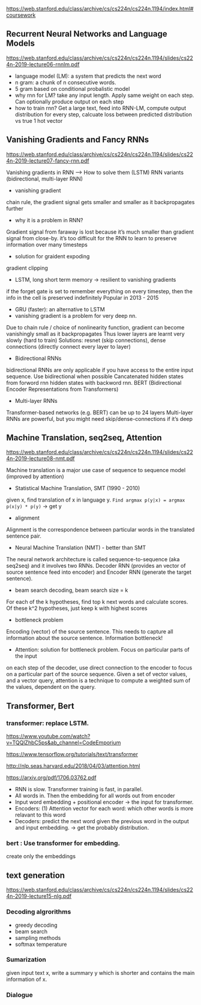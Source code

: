 https://web.stanford.edu/class/archive/cs/cs224n/cs224n.1194/index.html#coursework

## Recurrent Neural Networks and Language Models
https://web.stanford.edu/class/archive/cs/cs224n/cs224n.1194/slides/cs224n-2019-lecture06-rnnlm.pdf

- language model (LM): a system that predicts the next word
- n gram: a chunk of n consecutive words.
- 5 gram based on conditional probalistic model
- why rnn for LM? 
take any input length. Apply same weight on each step. Can optionally produce output on each step
- how to train rnn? 
Get a large text, feed into RNN-LM, compute output distribution for every step, calcuate loss between predicted distribution vs true 1 hot vector

## Vanishing Gradients and Fancy RNNs
https://web.stanford.edu/class/archive/cs/cs224n/cs224n.1194/slides/cs224n-2019-lecture07-fancy-rnn.pdf

Vanishing gradients in RNN --> How to solve them (LSTM) 
RNN variants (bidirectional, multi-layer RNN)
- vanishing gradient

chain rule, the gradient signal gets smaller and smaller as it backpropagates further
- why it is a problem in RNN?

Gradient signal from faraway is lost because it’s much smaller than gradient signal from close-by. 
it’s too difficult for the RNN to learn to preserve information over many timesteps
- solution for graident expoding

gradient clipping 
- LSTM, long short term memory -> resilient to vanishing gradients

if the forget gate is set to remember everything on every timestep, then the info in the cell is preserved indefinitely
Popular in 2013 - 2015
- GRU (faster): an alternative to LSTM
- vanishing gradient is a problem for very deep nn.

Due to chain rule / choice of nonlinearity function, gradient can become
vanishingly small as it backpropagates
Thus lower layers are learnt very slowly (hard to train)
Solutions: resnet (skip connections), dense connections (directly connect every layer to layer)
- Bidirectional RNNs

bidirectional RNNs are only applicable if you have access to the entire input sequence.
Use bidirectional when possible
Cancatenated hidden states from forword rnn hidden states with backword rnn.
BERT (Bidirectional Encoder Representations from Transformers)
- Multi-layer RNNs

Transformer-based networks (e.g. BERT) can be up to 24 layers 
Multi-layer RNNs are powerful, but you might need skip/dense-connections if it’s deep

## Machine Translation, seq2seq, Attention
https://web.stanford.edu/class/archive/cs/cs224n/cs224n.1194/slides/cs224n-2019-lecture08-nmt.pdf

Machine translation is a major use case of sequence to sequence model (improved by attention)

- Statistical Machine Translation, SMT (1990 - 2010)

given x, find translation of x in language y.
`Find argmax p(y|x) = argmax p(x|y) * p(y)` -> get y

- alignment

Alignment is the correspondence between particular words in the
translated sentence pair.

- Neural Machine Translation (NMT) - better than SMT

The neural network architecture is called sequence-to-sequence (aka seq2seq) and it involves two RNNs. Decoder RNN (provides an vector of source sentence feed into encoder) and Encoder RNN (generate the target sentence).

- beam search decoding, beam search size = k

For each of the k hypotheses, find top k next words and calculate scores. Of these k^2 hypotheses, just keep k with highest scores

- bottleneck problem

Encoding (vector) of the source sentence. This needs to capture all information about the source sentence. Information bottleneck!

- Attention: solution for bottleneck problem. Focus on particular parts of the input

on each step of the decoder, use direct connection to the encoder to focus on a particular part of the source sequence.
Given a set of vector values, and a vector query, attention is a technique to compute a weighted sum of the values, dependent on the query.

## Transformer, Bert
### transformer: replace LSTM.
https://www.youtube.com/watch?v=TQQlZhbC5ps&ab_channel=CodeEmporium

https://www.tensorflow.org/tutorials/text/transformer

http://nlp.seas.harvard.edu/2018/04/03/attention.html

https://arxiv.org/pdf/1706.03762.pdf

- RNN is slow. Transformer training is fast, in parallel.
- All words in. Then the embedding for all words out from encoder
- Input word embedding + positional encoder -> the input for transformer.
- Encoders: (1) Attention vector for each word: which other words is more relavant to this word
- Decoders: predict the next word given the previous word in the output and input embedding. -> get the probably distribution.

### bert : Use transformer for embedding.
create only the embeddings

## text generation
https://web.stanford.edu/class/archive/cs/cs224n/cs224n.1194/slides/cs224n-2019-lecture15-nlg.pdf

### Decoding algrorithms
- greedy decoding
- beam search
- sampling methods
- softmax temperature

### Sumarization
given input text x, write a summary y which is shorter and
contains the main information of x.

### Dialogue
